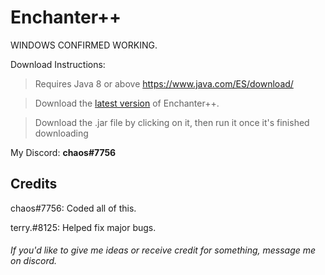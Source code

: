 # Enchanter++
WINDOWS CONFIRMED WORKING.

Download Instructions:
> Requires Java 8 or above https://www.java.com/ES/download/

> Download the [latest version](https://github.com/qtchaos/EnchanterPlusPlus/releases) of Enchanter++.

> Download the .jar file by clicking on it, then run it once it's finished downloading

My Discord: **chaos#7756**

## Credits
chaos#7756: Coded all of this.

terry.#8125: Helped fix major bugs.

###### If you'd like to give me ideas or receive credit for something, message me on discord.
